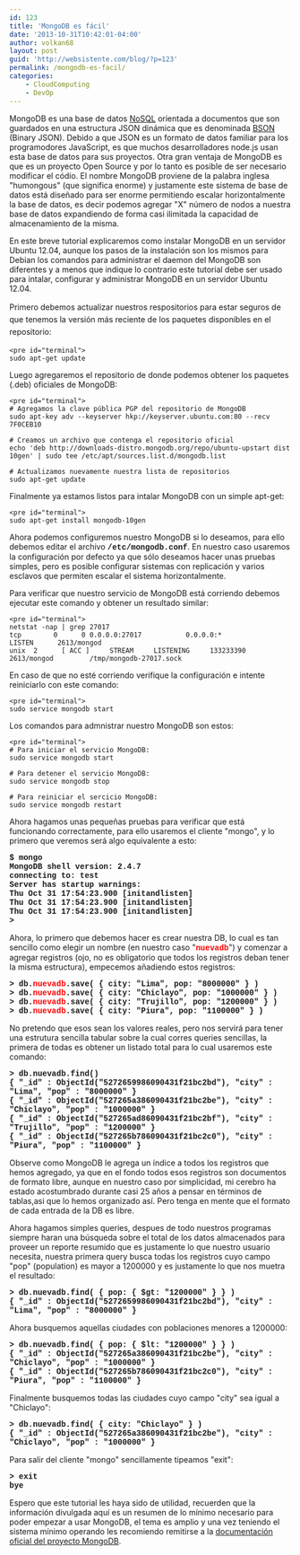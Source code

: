 ```yaml
---
id: 123
title: 'MongoDB es fácil'
date: '2013-10-31T10:42:01-04:00'
author: volkan68
layout: post
guid: 'http://websistente.com/blog/?p=123'
permalink: /mongodb-es-facil/
categories:
    - CloudComputing
    - DevOp
---
```


 MongoDB es una base de datos [NoSQL](http://es.wikipedia.org/wiki/NoSQL) orientada a documentos que son guardados en una estructura JSON dinámica que es denominada [BSON](http://bsonspec.org/) (Binary JSON). Debido a que JSON es un formato de datos familiar para los programodores JavaScript, es que muchos desarrolladores node.js usan esta base de datos para sus proyectos. Otra gran ventaja de MongoDB es que es un proyecto Open Source y por lo tanto es posible de ser necesario modificar el códio. El nombre MongoDB proviene de la palabra inglesa "humongous" (que significa enorme) y justamente este sistema de base de datos está diseñado para ser enorme permitiendo escalar horizontalmente la base de datos, es decir podemos agregar "X" número de nodos a nuestra base de datos expandiendo de forma casi ilimitada la capacidad de almacenamiento de la misma.

 En este breve tutorial explicaremos como instalar MongoDB en un servidor Ubuntu 12.04, aunque los pasos de la instalación son los mismos para Debian los comandos para administrar el daemon del MongoDB son diferentes y a menos que indique lo contrario este tutorial debe ser usado para intalar, configurar y administrar MongoDB en un servidor Ubuntu 12.04.

 <span style="line-height: 1.6em;">Primero debemos actualizar nuestros respositorios para estar seguros de que tenemos la versión más reciente de los paquetes disponibles en el repositorio:</span>

```
<pre id="terminal">
sudo apt-get update
```

 Luego agregaremos el repositorio de donde podemos obtener los paquetes (.deb) oficiales de MongoDB:

```
<pre id="terminal">
# Agregamos la clave pública PGP del repositorio de MongoDB
sudo apt-key adv --keyserver hkp://keyserver.ubuntu.com:80 --recv 7F0CEB10

# Creamos un archivo que contenga el repositorio oficial
echo 'deb http://downloads-distro.mongodb.org/repo/ubuntu-upstart dist 10gen' | sudo tee /etc/apt/sources.list.d/mongodb.list

# Actualizamos nuevamente nuestra lista de repositorios
sudo apt-get update
```

 Finalmente ya estamos listos para intalar MongoDB con un simple apt-get:

```
<pre id="terminal">
sudo apt-get install mongodb-10gen
```

 Ahora podemos configuremos nuestro MongoDB si lo deseamos, para ello debemos editar el archivo **<span style="font-family:courier new,courier,monospace;">/etc/mongodb.conf</span>**. En nuestro caso usaremos la configuración por defecto ya que sólo deseamos hacer unas pruebas simples, pero es posible configurar sistemas con replicación y varios esclavos que permiten escalar el sistema horizontalmente.

 Para verificar que nuestro servicio de MongoDB está corriendo debemos ejecutar este comando y obtener un resultado similar:

```
<pre id="terminal">
netstat -nap | grep 27017
tcp        0      0 0.0.0.0:27017           0.0.0.0:*               LISTEN      2613/mongod     
unix  2      [ ACC ]     STREAM     LISTENING     133233390 2613/mongod         /tmp/mongodb-27017.sock
```

 En caso de que no esté corriendo verifique la configuración e intente reiniciarlo con este comando:

```
<pre id="terminal">
sudo service mongodb start
```

 Los comandos para admnistrar nuestro MongoDB son estos:

```
<pre id="terminal">
# Para iniciar el servicio MongoDB:
sudo service mongodb start

# Para detener el servicio MongoDB:
sudo service mongodb stop

# Para reiniciar el sercicio MongoDB:
sudo service mongodb restart
```

 Ahora hagamos unas pequeñas pruebas para verificar que está funcionando correctamente, para ello usaremos el cliente "mongo", y lo primero que veremos será algo equivalente a esto:

 **<span style="font-family:courier new,courier,monospace;">$ mongo  
 MongoDB shell version: 2.4.7  
 connecting to: test  
 Server has startup warnings:   
 Thu Oct 31 17:54:23.900 \[initandlisten\]   
 Thu Oct 31 17:54:23.900 \[initandlisten\]  
 Thu Oct 31 17:54:23.900 \[initandlisten\]   
 &gt;</span>**

 Ahora, lo primero que debemos hacer es crear nuestra DB, lo cual es tan sencillo como elegir un nombre (en nuestro caso "<span style="color:#FF0000;"><span style="font-family:courier new,courier,monospace;">**nuevadb**</span></span>") y comenzar a agregar registros (ojo, no es obligatorio que todos los registros deban tener la misma estructura), empecemos añadiendo estos registros:

 <span style="font-family:courier new,courier,monospace;">**&gt; db.<span style="color:#FF0000;">nuevadb</span>.save( { city: "Lima", pop: "8000000" } )  
 &gt; db.<span style="color:#FF0000;">nuevadb</span>.save( { city: "Chiclayo", pop: "1000000" } )  
 &gt; db.<span style="color:#FF0000;">nuevadb</span>.save( { city: "Trujillo", pop: "1200000" } )  
 &gt; db.<span style="color:#FF0000;">nuevadb</span>.save( { city: "Piura", pop: "1100000" } )**</span>

 No pretendo que esos sean los valores reales, pero nos servirá para tener una estrutura sencilla tabular sobre la cual corres queries sencillas, la primera de todas es obtener un listado total para lo cual usaremos este comando:

 **<span style="font-family:courier new,courier,monospace;">&gt; db.nuevadb.find()  
 { "\_id" : ObjectId("5272659986090431f21bc2bd"), "city" : "Lima", "pop" : "8000000" }  
 { "\_id" : ObjectId("527265a386090431f21bc2be"), "city" : "Chiclayo", "pop" : "1000000" }  
 { "\_id" : ObjectId("527265ad86090431f21bc2bf"), "city" : "Trujillo", "pop" : "1200000" }  
 { "\_id" : ObjectId("527265b786090431f21bc2c0"), "city" : "Piura", "pop" : "1100000" }</span>**

 Observe como MongoDB le agrega un índice a todos los registros que hemos agregado, ya que en el fondo todos esos registros son documentos de formato libre, aunque en nuestro caso por simplicidad, mi cerebro ha estado acostumbrado durante casi 25 años a pensar en términos de tablas,asi que lo hemos organizado así. Pero tenga en mente que el formato de cada entrada de la DB es libre.

 Ahora hagamos simples queries, despues de todo nuestros programas siempre haran una búsqueda sobre el total de los datos almacenados para proveer un reporte resumido que es justamente lo que nuestro usuario necesita, nuestra primera query busca todas los registros cuyo campo "pop" (population) es mayor a 1200000 y es justamente lo que nos muetra el resultado:

 <span style="font-family:courier new,courier,monospace;">**&gt; db.nuevadb.find( { pop: { $gt: "1200000" } } )  
 { "\_id" : ObjectId("5272659986090431f21bc2bd"), "city" : "Lima", "pop" : "8000000" }**</span>

 Ahora busquemos aquellas ciudades con poblaciones menores a 1200000:

 **<span style="font-family:courier new,courier,monospace;">&gt; db.nuevadb.find( { pop: { $lt: "1200000" } } )  
 { "\_id" : ObjectId("527265a386090431f21bc2be"), "city" : "Chiclayo", "pop" : "1000000" }  
 { "\_id" : ObjectId("527265b786090431f21bc2c0"), "city" : "Piura", "pop" : "1100000" }</span>**

 Finalmente busquemos todas las ciudades cuyo campo "city" sea igual a "Chiclayo":

 <span style="font-family:courier new,courier,monospace;">**&gt; db.nuevadb.find( { city: "Chiclayo" } )  
 { "\_id" : ObjectId("527265a386090431f21bc2be"), "city" : "Chiclayo", "pop" : "1000000" }**</span>

 Para salir del cliente "mongo" sencillamente tipeamos "exit":

 <span style="font-family:courier new,courier,monospace;">**&gt; exit  
 bye**</span>

 Espero que este tutorial les haya sido de utilidad, recuerden que la información divulgada aquí es un resumen de lo mínimo necesario para poder empezar a usar MongoDB, el tema es amplio y una vez teniendo el sistema mínimo operando les recomiendo remitirse a la [documentación oficial del proyecto MongoDB](http://docs.mongodb.org/manual/).